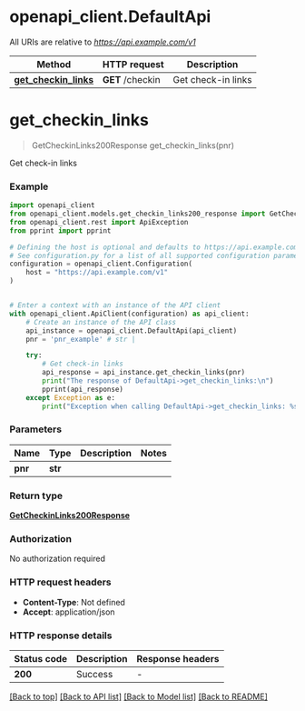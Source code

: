 # openapi_client.DefaultApi

All URIs are relative to *https://api.example.com/v1*

Method | HTTP request | Description
------------- | ------------- | -------------
[**get_checkin_links**](DefaultApi.md#get_checkin_links) | **GET** /checkin | Get check-in links


# **get_checkin_links**
> GetCheckinLinks200Response get_checkin_links(pnr)

Get check-in links

### Example


```python
import openapi_client
from openapi_client.models.get_checkin_links200_response import GetCheckinLinks200Response
from openapi_client.rest import ApiException
from pprint import pprint

# Defining the host is optional and defaults to https://api.example.com/v1
# See configuration.py for a list of all supported configuration parameters.
configuration = openapi_client.Configuration(
    host = "https://api.example.com/v1"
)


# Enter a context with an instance of the API client
with openapi_client.ApiClient(configuration) as api_client:
    # Create an instance of the API class
    api_instance = openapi_client.DefaultApi(api_client)
    pnr = 'pnr_example' # str | 

    try:
        # Get check-in links
        api_response = api_instance.get_checkin_links(pnr)
        print("The response of DefaultApi->get_checkin_links:\n")
        pprint(api_response)
    except Exception as e:
        print("Exception when calling DefaultApi->get_checkin_links: %s\n" % e)
```



### Parameters


Name | Type | Description  | Notes
------------- | ------------- | ------------- | -------------
 **pnr** | **str**|  | 

### Return type

[**GetCheckinLinks200Response**](GetCheckinLinks200Response.md)

### Authorization

No authorization required

### HTTP request headers

 - **Content-Type**: Not defined
 - **Accept**: application/json

### HTTP response details

| Status code | Description | Response headers |
|-------------|-------------|------------------|
**200** | Success |  -  |

[[Back to top]](#) [[Back to API list]](../README.md#documentation-for-api-endpoints) [[Back to Model list]](../README.md#documentation-for-models) [[Back to README]](../README.md)


